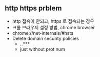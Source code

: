 ## http https prblem 
- http 접속이 안되고, https 로 접속되는 경우
- 크롬 브라우저 설정 방법, chrome browser
- chrome://net-internals/#hsts
- Delete domain security policies
  - ***.***.*** 
  - just without prot num
